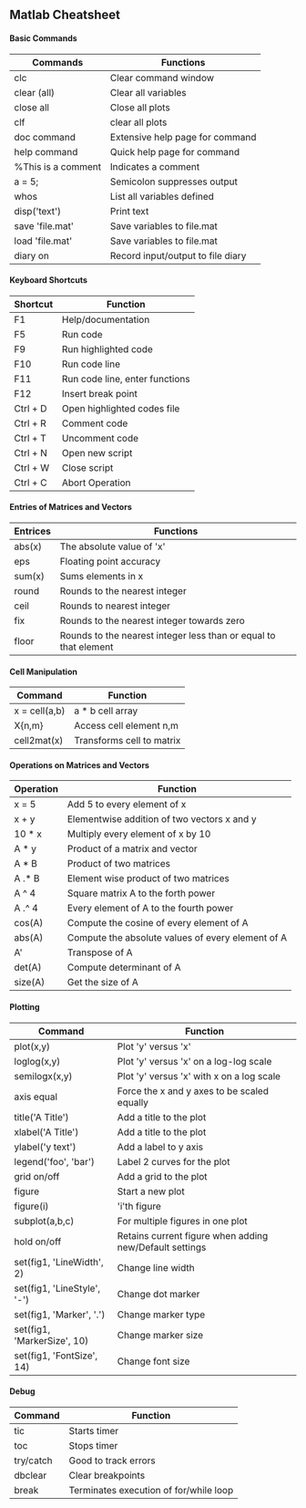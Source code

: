## Matlab Cheatsheet

#### Basic Commands
| Commands | Functions |
| -------- | --------- |
| clc | Clear command window |
| clear (all) | Clear all variables |
| close all | Close all plots |
| clf | clear all plots |
| doc command | Extensive help page for command |
| help command | Quick help page for command |
| %This is a comment | Indicates a comment |
| a = 5; | Semicolon suppresses output |
| whos | List all variables defined |
| disp('text') | Print text |
| save 'file.mat' | Save variables to file.mat  |
| load 'file.mat'| Save variables to file.mat|
| diary on | Record input/output to file diary |

#### Keyboard Shortcuts

| Shortcut | Function |
| -------- | --------- |
| F1 | Help/documentation |
| F5 | Run code |
| F9 | Run highlighted code |
| F10 | Run code line |
| F11 | Run code line, enter functions |
| F12 | Insert break point |
| Ctrl + D | Open highlighted codes file |
| Ctrl + R | Comment code |
| Ctrl + T | Uncomment code |
| Ctrl + N | Open new script |
| Ctrl + W | Close script |
| Ctrl + C | Abort Operation |

#### Entries of Matrices and Vectors

| Entrices | Functions |
| -------- | --------- |
| abs(x) | The absolute value of 'x' |
| eps | Floating point accuracy |
| sum(x) | Sums elements in x |
| round | Rounds to the nearest integer |
| ceil | Rounds to nearest integer |
| fix | Rounds to the nearest integer towards zero |
| floor | Rounds to the nearest integer less than or equal to that element |

#### Cell Manipulation

| Command | Function |
| -------- | --------- |
| x = cell(a,b) | a * b cell array |
| X{n,m} | Access cell element n,m |
| cell2mat(x) | Transforms cell to matrix |

#### Operations on Matrices and Vectors

| Operation | Function |
| -------- | --------- |
| x = 5 | Add 5 to every element of x |
| x + y | Elementwise addition of two vectors x and y |
| 10 * x | Multiply every element of x by 10 |
| A * y | Product of a matrix and vector |
| A * B | Product of two matrices |
| A .* B | Element wise product of two matrices |
| A ^ 4 | Square matrix A to the forth power |
| A .^ 4 | Every element of A to the fourth power |
| cos(A) | Compute the cosine of every element of A |
| abs(A) | Compute the absolute values of every element of A |
| A' | Transpose of A |
| det(A) | Compute determinant of A |
| size(A) | Get the size of A |

#### Plotting

| Command | Function |
| -------- | --------- |
| plot(x,y) | Plot 'y' versus 'x' |
| loglog(x,y) | Plot 'y' versus 'x' on a log-log scale |
| semilogx(x,y) | Plot 'y' versus 'x' with x on a log scale |
| axis equal | Force the x and y axes to be scaled equally |
| title('A Title') | Add a title to the plot |
| xlabel('A Title') | Add a title to the plot |
| ylabel('y text') | Add a label to y axis |
| legend('foo', 'bar') | Label 2 curves for the plot |
| grid on/off | Add a grid to the plot |
| figure | Start a new plot |
| figure(i) | 'i'th figure |
| subplot(a,b,c) | For multiple figures in one plot |
| hold on/off | Retains current figure when adding new/Default settings |
| set(fig1, 'LineWidth', 2) | Change line width |
| set(fig1, 'LineStyle', '-') | Change dot marker |
| set(fig1, 'Marker', '.') | Change marker type |
| set(fig1, 'MarkerSize', 10) | Change marker size |
| set(fig1, 'FontSize', 14) | Change font size |

#### Debug

| Command | Function |
| -------- | --------- |
| tic | Starts timer |
| toc | Stops timer |
| try/catch | Good to track errors |
| dbclear | Clear breakpoints |
| break | Terminates execution of for/while loop |